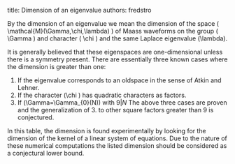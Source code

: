 title: Dimension of an eigenvalue
authors:
    fredstro

By the dimension of an eigenvalue we mean the dimension of the space \( \mathcal{M}(\Gamma,\chi,\lambda) \) of Maass waveforms on the group \( \Gamma \) and character \( \chi \) and the same Laplace eigenvalue \(\lambda\).

It is generally believed that these eigenspaces are one-dimensional unless there is a symmetry present. There are essentially three known cases where the dimension is greater than one: 
1. If the eigenvalue corresponds to an oldspace in the sense of Atkin and Lehner.
2. If the character \(\chi \) has quadratic characters as factors.
3. If \(\Gamma=\Gamma_{0}(N)\) with $9|N$ 
The above three cases are proven and the generalization of 3. to other square factors greater than 9 is conjectured. 

In this table, the dimension is found experimentally by looking for  the dimension of the kernel of a linear system of equations. Due to the nature of these numerical computations the listed dimension should be considered as a conjectural lower bound.
